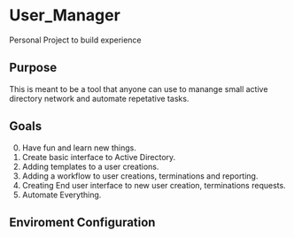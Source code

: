 # User_Manager
Personal Project to build experience
## Purpose
This is meant to be a tool that anyone can use to manange small active directory network 
and automate repetative tasks. 
## Goals
0. Have fun and learn new things.
1. Create basic interface to Active Directory.
2. Adding templates to a user creations.
3. Adding a workflow to user creations, terminations and reporting.
4. Creating End user interface to new user creation, terminations requests.
5. Automate Everything.
## Enviroment Configuration
